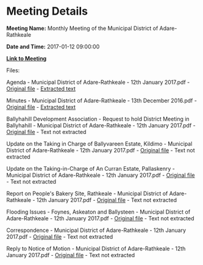 # Meeting Details

**Meeting Name:** Monthly Meeting of the Municipal District of Adare-Rathkeale

**Date and Time:** 2017-01-12 09:00:00

**[Link to Meeting](https://www.limerick.ie/council/whats-on/monthly-meeting-municipal-district-adare-rathkeale-3)**

Files: 

Agenda - Municipal District of Adare-Rathkeale - 12th January 2017.pdf - [Original file](https://beta.limerick.ie/sites/default/files/media/documents/2017-04/agenda_-_12th_january_2017.pdf) - [Extracted text](./Agenda%20-%20Municipal%20District%20of%20Adare-Rathkeale%20-%2012th%20January%202017.md)

Minutes - Municipal District of Adare-Rathkeale - 13th December 2016.pdf - [Original file](https://beta.limerick.ie/sites/default/files/media/documents/2017-04/minutes_-_13th_december_2016.pdf) - [Extracted text](./Minutes%20-%20Municipal%20District%20of%20Adare-Rathkeale%20-%2013th%20December%202016.md)

Ballyhahill Development Association - Request to hold District Meeting in Ballyhahill - Municipal District of Adare-Rathkeale - 12th January 2017.pdf - [Original file](https://beta.limerick.ie/sites/default/files/media/documents/2017-04/ballyhahill_development_association_-_request_to_hold_district_meeting_in_ballyhahill.pdf) - Text not extracted

Update on the Taking in Charge of Ballyvareen Estate, Kildimo - Municipal District of Adare-Rathkeale - 12th January 2017.pdf - [Original file](https://beta.limerick.ie/sites/default/files/media/documents/2017-04/update_on_the_taking_in_charge_of_ballyvareen_estate_kildimo.pdf) - Text not extracted

Update on the Taking-in-Charge of An Curran Estate, Pallaskenry - Municipal District of Adare-Rathkeale - 12th January 2017.pdf - [Original file](https://beta.limerick.ie/sites/default/files/media/documents/2017-04/update_on_the_taking-in-charge_of_an_curran_estate_pallaskenry.pdf) - Text not extracted

Report on People's Bakery Site, Rathkeale - Municipal District of Adare-Rathkeale - 12th January 2017.pdf - [Original file](https://beta.limerick.ie/sites/default/files/media/documents/2017-04/report_on_peoples_bakery_site_rathkeale.pdf) - Text not extracted

Flooding Issues - Foynes, Askeaton and Ballysteen - Municipal District of Adare-Rathkeale - 12th January 2017.pdf - [Original file](https://beta.limerick.ie/sites/default/files/media/documents/2017-04/flooding_issues_-_foynes_askeaton_and_ballysteen.pdf) - Text not extracted

Correspondence - Municipal District of Adare-Rathkeale - 12th January 2017.pdf - [Original file](https://beta.limerick.ie/sites/default/files/media/documents/2017-04/correspondence_january_2017.pdf) - Text not extracted

Reply to Notice of Motion - Municipal District of Adare-Rathkeale - 12th January 2017.pdf - [Original file](https://www.limerick.ie/sites/default/files/media/documents/2017-09/Reply%20to%20Notice%20of%20Motion%20-%20Municipal%20District%20of%20Adare-Rathkeale%20-%2012th%20January%202017.pdf) - Text not extracted

